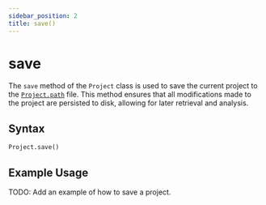 ```yaml
---
sidebar_position: 2
title: save()
---
```


# save
The `save` method of the `Project` class is used to save the current project to the [`Project.path`](/docs/api/Project) file. This method ensures that all modifications made to the project are persisted to disk, allowing for later retrieval and analysis.

## Syntax
```python
Project.save()
```


## Example Usage
TODO: Add an example of how to save a project.